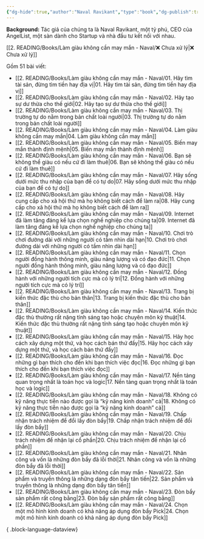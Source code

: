 ```yaml
---
{"dg-hide":true,"author":"Naval Ravikant","type":"book","dg-publish":true,"tags":["rich","PTBT","Naval-Ravikant"],"title":"💸 Làm giàu không cần may mắn","permalink":"/2-reading/books/lam-giau-khong-can-may-man-naval/lam-giau-khong-can-may-man/","hide":true,"dgPassFrontmatter":true}
---
```




**Background:** Tác giả của chúng ta là Naval Ravikant, một tỷ phú, CEO của AngelList, một sàn dành cho Startup và nhà đầu tư kết nối với nhau.

[[2. READING/Books/Làm giàu không cần may mắn - Naval/❌ Chưa xử lý\|❌ Chưa xử lý]]

Gồm 51 bài viết:

- [[2. READING/Books/Làm giàu không cần may mắn - Naval/01. Hãy tìm tài sản, đừng tìm tiền hay địa vị\|01. Hãy tìm tài sản, đừng tìm tiền hay địa vị]]
- [[2. READING/Books/Làm giàu không cần may mắn - Naval/02. Hãy tạo sự dư thừa cho thế giới\|02. Hãy tạo sự dư thừa cho thế giới]]
- [[2. READING/Books/Làm giàu không cần may mắn - Naval/03. Thị trường tự do nằm trong bản chất loài người\|03. Thị trường tự do nằm trong bản chất loài người]]
- [[2. READING/Books/Làm giàu không cần may mắn - Naval/04. Làm giàu không cần may mắn\|04. Làm giàu không cần may mắn]]
- [[2. READING/Books/Làm giàu không cần may mắn - Naval/05. Biến may mắn thành định mệnh\|05. Biến may mắn thành định mệnh]]
- [[2. READING/Books/Làm giàu không cần may mắn - Naval/06. Bạn sẽ không thể giàu có nếu cứ đi làm thuê\|06. Bạn sẽ không thể giàu có nếu cứ đi làm thuê]]
- [[2. READING/Books/Làm giàu không cần may mắn - Naval/07. Hãy sống dưới mức thu nhập của bạn để có tự do\|07. Hãy sống dưới mức thu nhập của bạn để có tự do]]
- [[2. READING/Books/Làm giàu không cần may mắn - Naval/08. Hãy cung cấp cho xã hội thứ mà họ không biết cách để làm ra\|08. Hãy cung cấp cho xã hội thứ mà họ không biết cách để làm ra]]
- [[2. READING/Books/Làm giàu không cần may mắn - Naval/09. Internet đã làm tăng đáng kể lựa chọn nghề nghiệp cho chúng ta\|09. Internet đã làm tăng đáng kể lựa chọn nghề nghiệp cho chúng ta]]
- [[2. READING/Books/Làm giàu không cần may mắn - Naval/10. Chơi trò chơi đường dài với những người có tầm nhìn dài hạn\|10. Chơi trò chơi đường dài với những người có tầm nhìn dài hạn]]
- [[2. READING/Books/Làm giàu không cần may mắn - Naval/11. Chọn người đồng hành thông minh, giàu năng lượng và có đạo đức\|11. Chọn người đồng hành thông minh, giàu năng lượng và có đạo đức]]
- [[2. READING/Books/Làm giàu không cần may mắn - Naval/12. Đồng hành với những người tích cực mà có lý trí\|12. Đồng hành với những người tích cực mà có lý trí]]
- [[2. READING/Books/Làm giàu không cần may mắn - Naval/13. Trang bị kiến thức đặc thù cho bản thân\|13. Trang bị kiến thức đặc thù cho bản thân]]
- [[2. READING/Books/Làm giàu không cần may mắn - Naval/14. Kiến thức đặc thù thường rất nặng tính sáng tạo hoặc chuyên môn kỹ thuật\|14. Kiến thức đặc thù thường rất nặng tính sáng tạo hoặc chuyên môn kỹ thuật]]
- [[2. READING/Books/Làm giàu không cần may mắn - Naval/15. Hãy học cách xây dựng một thứ, và học cách bán thứ đấy\|15. Hãy học cách xây dựng một thứ, và học cách bán thứ đấy]]
- [[2. READING/Books/Làm giàu không cần may mắn - Naval/16. Đọc những gì bạn thích cho đến khi bạn thích việc đọc\|16. Đọc những gì bạn thích cho đến khi bạn thích việc đọc]]
- [[2. READING/Books/Làm giàu không cần may mắn - Naval/17. Nền tảng quan trọng nhất là toán học và logic\|17. Nền tảng quan trọng nhất là toán học và logic]]
- [[2. READING/Books/Làm giàu không cần may mắn - Naval/18. Không có kỹ năng thực tiễn nào được gọi là “kỹ năng kinh doanh” cả\|18. Không có kỹ năng thực tiễn nào được gọi là “kỹ năng kinh doanh” cả]]
- [[2. READING/Books/Làm giàu không cần may mắn - Naval/19. Chấp nhận trách nhiệm để đổi lấy đòn bẩy\|19. Chấp nhận trách nhiệm để đổi lấy đòn bẩy]]
- [[2. READING/Books/Làm giàu không cần may mắn - Naval/20. Chịu trách nhiệm để nhận lại cổ phần\|20. Chịu trách nhiệm để nhận lại cổ phần]]
- [[2. READING/Books/Làm giàu không cần may mắn - Naval/21. Nhân công và vốn là những đòn bẩy đã lỗi thời\|21. Nhân công và vốn là những đòn bẩy đã lỗi thời]]
- [[2. READING/Books/Làm giàu không cần may mắn - Naval/22. Sản phẩm và truyền thông là những dạng đòn bẩy tân tiến\|22. Sản phẩm và truyền thông là những dạng đòn bẩy tân tiến]]
- [[2. READING/Books/Làm giàu không cần may mắn - Naval/23. Đòn bẩy sản phẩm rất công bằng\|23. Đòn bẩy sản phẩm rất công bằng]]
- [[2. READING/Books/Làm giàu không cần may mắn - Naval/24. Chọn một mô hình kinh doanh có khả năng áp dụng đòn bẩy Pick\|24. Chọn một mô hình kinh doanh có khả năng áp dụng đòn bẩy Pick]]

{ .block-language-dataview}
